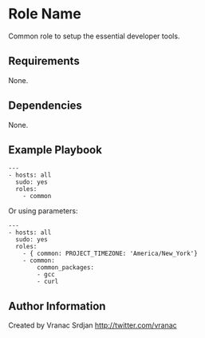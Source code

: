 Role Name
=========

Common role to setup the essential developer tools.

Requirements
------------

None.

Dependencies
------------

None.

Example Playbook
----------------
```
---
- hosts: all
  sudo: yes
  roles:
    - common
```
Or using parameters:
```
---
- hosts: all
  sudo: yes
  roles:
    - { common: PROJECT_TIMEZONE: 'America/New_York'}
    - common:
        common_packages:
        - gcc
        - curl
```


Author Information
------------------

Created by Vranac Srdjan http://twitter.com/vranac